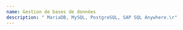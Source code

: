 ```yaml
---
name: Gestion de bases de données
description: " MariaDB, MySQL, PostgreSQL, SAP SQL Anywhere.\r"
---
```

